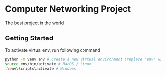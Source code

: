 # Computer Networking Project

The best project in the world

## Getting Started

To activate virtual env, run following command

```sh
python -m venv env # Create a new virtual environment (replace 'env' with your desired environment name)
source env/bin/activate # MacOS / Linux
.\env\Scripts\activate # Windows
```
